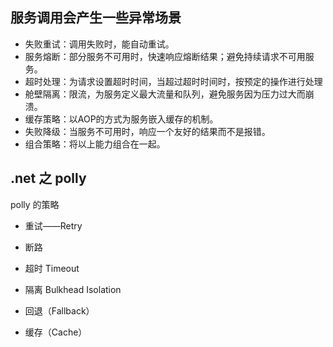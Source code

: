 ## 服务调用会产生一些异常场景

* 失败重试：调用失败时，能自动重试。
* 服务熔断：部分服务不可用时，快速响应熔断结果；避免持续请求不可用服务。
* 超时处理：为请求设置超时时间，当超过超时时间时，按预定的操作进行处理
* 舱壁隔离：限流，为服务定义最大流量和队列，避免服务因为压力过大而崩溃。
* 缓存策略：以AOP的方式为服务嵌入缓存的机制。
* 失败降级：当服务不可用时，响应一个友好的结果而不是报错。
* 组合策略：将以上能力组合在一起。

## .net 之 polly
polly 的策略

* 重试——Retry

* 断路

* 超时 Timeout

* 隔离 Bulkhead Isolation

* 回退（Fallback）

* 缓存（Cache）